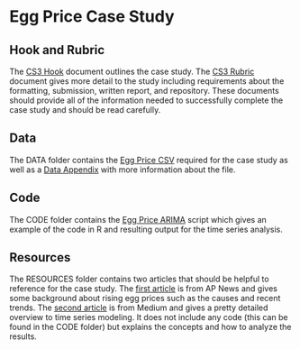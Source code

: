 # Egg Price Case Study
## Hook and Rubric
The [CS3 Hook](https://github.com/KAdH12/DS4002_CS3/blob/main/CS3%20Hook.pdf) document outlines the case study. The [CS3 Rubric](https://github.com/KAdH12/DS4002_CS3/blob/main/CS3%20Rubric.pdf) document gives more detail to the study including requirements about the formatting, submission, written report, and repository. These documents should provide all of the information needed to successfully complete the case study and should be read carefully.  

## Data
The DATA folder contains the [Egg Price CSV](https://github.com/KAdH12/DS4002_CS3/blob/main/DATA/egg%20prices.csv) required for the case study as well as a [Data Appendix](https://github.com/KAdH12/DS4002_CS3/blob/main/DATA/data_appendix.pdf) with more information about the file. 

## Code
The CODE folder contains the [Egg Price ARIMA](https://github.com/KAdH12/DS4002_CS3/blob/main/CODE/EggPrice_ARIMA.ipynb) script which gives an example of the code in R and resulting output for the time series analysis. 

## Resources
The RESOURCES folder contains two articles that should be helpful to reference for the case study. The [first article](https://github.com/KAdH12/DS4002_CS3/blob/main/RESOURCES/US%20egg%20prices%20increase%20to%20record%20high%2C%20dashing%20hopes%20of%20cheap%20eggs%20by%20Easter%20_%20AP%20News.pdf) is from AP News and gives some background about rising egg prices such as the causes and recent trends. The [second article](https://github.com/KAdH12/DS4002_CS3/blob/main/RESOURCES/The%20Complete%20Guide%20to%20Time%20Series%20Forecasting%20Models%20_%20by%20Peter%20Wainaina%20_%20Medium.pdf) is from Medium and gives a pretty detailed overview to time series modeling. It does not include any code (this can be found in the CODE folder) but explains the concepts and how to analyze the results. 
